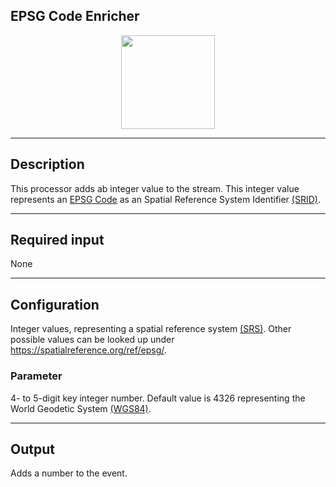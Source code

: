<!--
  ~ Licensed to the Apache Software Foundation (ASF) under one or more
  ~ contributor license agreements.  See the NOTICE file distributed with
  ~ this work for additional information regarding copyright ownership.
  ~ The ASF licenses this file to You under the Apache License, Version 2.0
  ~ (the "License"); you may not use this file except in compliance with
  ~ the License.  You may obtain a copy of the License at
  ~
  ~    http://www.apache.org/licenses/LICENSE-2.0
  ~
  ~ Unless required by applicable law or agreed to in writing, software
  ~ distributed under the License is distributed on an "AS IS" BASIS,
  ~ WITHOUT WARRANTIES OR CONDITIONS OF ANY KIND, either express or implied.
  ~ See the License for the specific language governing permissions and
  ~ limitations under the License.
  ~
  -->

## EPSG Code Enricher

<p align="center">
    <img src="/img/pipeline-elements/org.apache.streampipes.processors.geo.jvm.jts.processor.setEPSG/icon.png" width="150px;" class="pe-image-documentation"/>
</p>


***

## Description

This processor adds ab integer value to the stream. This integer value represents
an [EPSG Code](https://en.wikipedia.org/wiki/EPSG_Geodetic_Parameter_Dataset) as an Spatial Reference System Identifier [(SRID)](https://en.wikipedia.org/wiki/Spatial_reference_system#Identifier).


***

## Required input

None

***

## Configuration

Integer values, representing a spatial reference system [(SRS)](https://en.wikipedia.org/wiki/Spatial_reference_system#Identifier).  Other possible values can be looked up under https://spatialreference.org/ref/epsg/.

### Parameter

4- to 5-digit key integer number. Default value is 4326 representing the World Geodetic System [(WGS84)](https://en.wikipedia.org/wiki/World_Geodetic_System#WGS84).

***
## Output

Adds a number to the event.

